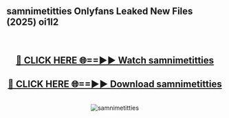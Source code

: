 <h2>samnimetitties Onlyfans Leaked New Files (2025) oi1l2</h2>
<br>
<div align="center">
<h2><a href="https://mediafiles.top/samnimetitties&ref=git" rel="nofollow">🔴 CLICK HERE 🌐==►► Watch samnimetitties</a></h2>
<h2><a href="https://mediafiles.top/samnimetitties&ref=git" rel="nofollow">🔴 CLICK HERE 🌐==►► Download samnimetitties</a></h2>
<br>
<a href="https://mediafiles.top/samnimetitties&ref=git" rel="nofollow" data-target="animated-image.originalLink"><img src="https://i.ibb.co.com/xMMVF88/686577567.gif" alt="samnimetitties" style="max-width: 100%; display: inline-block;" data-target="animated-image.originalImage"></a>
</div>
<br>
<br>